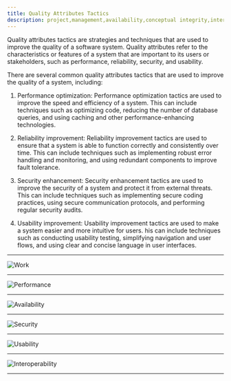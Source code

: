 ```yaml
---
title: Quality Attributes Tactics
description: project,management,availability,conceptual integrity,interoperability,Maintainability,Manageability,Performance,Reliability,Usability,Testability,Supportability,Security,Scalability,Reusability,Tactics
---
```


Quality attributes tactics are strategies and techniques that are used to improve the quality of a software system. 
Quality attributes refer to the characteristics or features of a system that are important to its users or stakeholders,
such as performance, reliability, security, and usability.

There are several common quality attributes tactics that are used to improve the quality of a system, including:

1. Performance optimization: Performance optimization tactics are used to improve the speed and efficiency of a system.
This can include techniques such as optimizing code, reducing the number of database queries, and using caching and 
other performance-enhancing technologies.

2. Reliability improvement: Reliability improvement tactics are used to ensure that a system is able to function correctly and 
consistently over time. This can include techniques such as implementing robust error handling and monitoring,
 and using redundant components to improve fault tolerance.

3. Security enhancement: Security enhancement tactics are used to improve the security of a system and protect it 
 from external threats. This can include techniques such as implementing secure coding practices, using secure 
 communication protocols, and performing regular security audits.

4. Usability improvement: Usability improvement tactics are used to make a system easier and more intuitive for users. 
his can include techniques such as conducting usability testing, simplifying navigation and user flows, and using 
clear and concise language in user interfaces.

---

![Work]({{site.baseurl}}/images/tactic_work.png)

---

![Performance]({{site.baseurl}}/images/performace_tactics.png)

---

![Availability]({{site.baseurl}}/images/availability_tactics.png)

---

![Security]({{site.baseurl}}/images/security_tactics.png)

---

![Usability]({{site.baseurl}}/images/usability_tactics.png)

---

![Interoperability]({{site.baseurl}}/images/interoperability_tactics.png)

---

